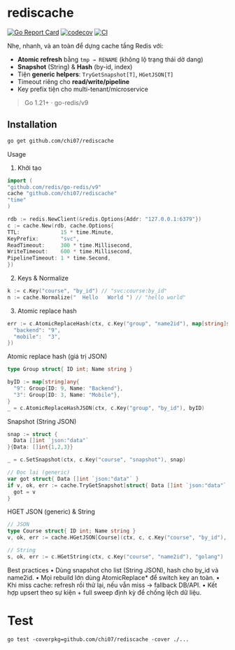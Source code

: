 # rediscache

[![Go Report Card](https://goreportcard.com/badge/github.com/chi07/rediscache?v=1)](https://goreportcard.com/report/github.com/chi07/rediscache)
[![codecov](https://codecov.io/gh/chi07/rediscache/branch/main/graph/badge.svg)](https://codecov.io/gh/chi07/rediscache)
[![CI](https://github.com/chi07/rediscache/actions/workflows/ci.yml/badge.svg)](https://github.com/chi07/rediscache/actions/workflows/ci.yml)

Nhẹ, nhanh, và an toàn để dựng cache tầng Redis với:
- **Atomic refresh** bằng `tmp → RENAME` (không lộ trạng thái dở dang)
- **Snapshot** (String) & **Hash** (by-id, index)
- Tiện **generic helpers**: `TryGetSnapshot[T]`, `HGetJSON[T]`
- Timeout riêng cho **read/write/pipeline**
- Key prefix tiện cho multi-tenant/microservice

> Go 1.21+ · go-redis/v9

## Installation

```bash
go get github.com/chi07/rediscache
```
Usage

1. Khởi tạo
```go
import (
"github.com/redis/go-redis/v9"
cache "github.com/chi07/rediscache"
"time"
)

rdb := redis.NewClient(&redis.Options{Addr: "127.0.0.1:6379"})
c := cache.New(rdb, cache.Options{
TTL:             15 * time.Minute,
KeyPrefix:       "svc",
ReadTimeout:     300 * time.Millisecond,
WriteTimeout:    600 * time.Millisecond,
PipelineTimeout: 1 * time.Second,
})
```

2. Keys & Normalize
```go
k := c.Key("course", "by_id") // "svc:course:by_id"
n := cache.Normalize("  Hello   World ") // "hello world"
```

3. Atomic replace hash

```go
err := c.AtomicReplaceHash(ctx, c.Key("group", "name2id"), map[string]string{
  "backend": "9",
  "mobile":  "3",
})
```

Atomic replace hash (giá trị JSON)
```go
type Group struct{ ID int; Name string }

byID := map[string]any{
  "9": Group{ID: 9, Name: "Backend"},
  "3": Group{ID: 3, Name: "Mobile"},
}
_ = c.AtomicReplaceHashJSON(ctx, c.Key("group", "by_id"), byID)
```

Snapshot (String JSON)
```go
snap := struct {
  Data []int `json:"data"`
}{Data: []int{1,2,3}}

_ = c.SetSnapshot(ctx, c.Key("course", "snapshot"), snap)

// Đọc lại (generic)
var got struct{ Data []int `json:"data"` }
if v, ok, err := cache.TryGetSnapshot[struct{ Data []int `json:"data"` }](ctx, c, c.Key("course", "snapshot")); err == nil && ok {
  got = v
}
```

HGET JSON (generic) & String
```go
// JSON
type Course struct{ ID int; Name string }
v, ok, err := cache.HGetJSON[Course](ctx, c, c.Key("course", "by_id"), "35")

// String
s, ok, err := c.HGetString(ctx, c.Key("course", "name2id"), "golang")
```

Best practices
•	Dùng snapshot cho list (String JSON), hash cho by_id và name2id.
•	Mọi rebuild lớn dùng AtomicReplace* để switch key an toàn.
•	Khi miss cache: refresh rồi thử lại, nếu vẫn miss → fallback DB/API.
•	Kết hợp upsert theo sự kiện + full sweep định kỳ để chống lệch dữ liệu.

# Test
```shell
go test -coverpkg=github.com/chi07/rediscache -cover ./...
```
